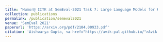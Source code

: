 ```yaml
---
title: "Humor@ IITK at SemEval-2021 Task 7: Large Language Models for Quantifying Humor and Offensiveness"
collection: publications
permalink: /publication/semeval2021
venue: 'SemEval 2021'
paperurl: 'https://arxiv.org/pdf/2104.00933.pdf'
citation: 'Aishwarya Gupta, <a href="https://avik-pal.github.io/">Avik Pal</a>, <a href="https://github.com/bholeshwar">Bholeshwar Khurana</a>, <a href="">Lakshay Tyagi</a>, <a href="https://ashutosh-modi.github.io/">Ashutosh Modi</a>'
---
```

